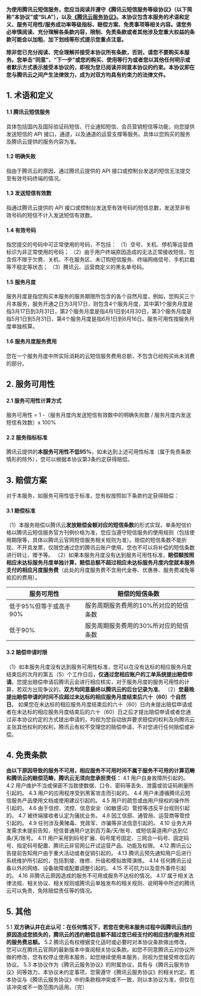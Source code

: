 **为使用腾讯云短信服务，您应当阅读并遵守《腾讯云短信服务等级协议》（以下简称“本协议”或“SLA”），以及[《腾讯云服务协议》](https://cloud.tencent.com/document/product/301/1967)。本协议包含本服务的术语和定义、服务可用性/服务成功率等级指标、赔偿方案、免责事项等相关内容。请您务必审慎阅读、充分理解各条款内容，限制、免责条款或者其他涉及您重大权益的条款可能会以加粗、加下划线等形式提示您重点注意。**

**除非您已充分阅读、完全理解并接受本协议所有条款，否则，请您不要购买本服务。您单击“同意”、“下一步”或您的购买、使用等行为或者您以其他任何明示或者默示方式表示接受本协议的，即视为您已阅读并同意本协议的约束。本协议即在您与腾讯云之间产生法律效力，成为对双方均具有约束力的法律文件。**

## 1. 术语和定义
#### 1.1 腾讯云短信服务
具体包括国内及国际验证码短信、行业通知短信、会员营销短信等功能，向您提供发送短信的 API 接口，通道，以及通道的运营支撑等服务。具体以您购买的服务及腾讯云提供的服务内容为准。
#### 1.2 明确失败
指由于腾讯云的原因，通过腾讯云提供的 API 接口或控制台发送的短信无法提交至有效号码终端的情况。
#### 1.3 发送短信有效数
指通过腾讯云提供的 API 接口或控制台发送至有效号码的短信总数，发送至非有效号码的短信不计入发送短信有效数。
#### 1.4 有效号码
指您提交的号码中可正常使用的号码，不包括：
（1）空号、关机、停机等运营商标识为非正常使用的号码；
（2）由于用户终端原因造成的无法正常接收短信，包含但不限于欠费、关机、不在服务区、未订购短信服务、终端网络信号、手机拦截等不稳定等状态；
（3）腾讯云、运营商定义的黑名单号码。
#### 1.5 服务月度
服务月度是指您购买本服务的服务期限所包含的各个自然月度，例如，您购买三个月本服务，服务开通之日为3月17日，则包含4个服务月度，其中第1个服务月度是指3月17日到3月31日，第2个服务月度是指4月1日到4月30日，第3个服务月度是指5月1日到5月31日，第4个服务月度是指6月1日到6月16日。服务可用性按服务月度单独核算。
#### 1.6 服务月度服务费用
您在一个服务月度中所实际消耗的云短信服务费用总额，不包含已经购买尚未消费的部分。

## 2. 服务可用性
#### 2.1 服务可用性计算方式
服务可用性 = 1 -（服务月度内发送短信有效数中的明确失败数 / 服务月度内发送短信有效数）x 100%
#### 2.2 服务指标标准
腾讯云提供的**本服务可用性不低95%**，如未达到上述可用性标准（属于免责条款情形的除外），您可以根据本协议第3条约定获得赔偿。

## 3. 赔偿方案
对于本服务，如服务可用性低于标准，您有权按照如下条款约定获得赔偿：
#### 3.1 赔偿标准
（1）本服务赔偿以腾讯云**发放赔偿金额对应的短信条数**的形式实现，单条短信价格以腾讯云短信服务官方刊例价格为准，您应当遵守短信服务的使用规则（包括使用期限等，具体以腾讯云官网短信服务相关规则为准）。赔偿的短信条数不能折现、不开具发票，仅限您通过您的腾讯云账户使用，您也不可以将补偿的短信条数进行转让、赠予等。
（2）如果本服务月度没有达到服务可用性标准，**赔偿额按照相应未达标服务月度单独计算，赔偿总额不超过相应未达标服务月度内您就本服务支付的相应月度服务费**（此处的月度服务费不含用代金券、优惠券、服务费减免等抵扣的费用）。

| 服务可用性          | 赔偿的短信条数              |
| -------------- | -------------------- |
| 低于95%但等于或高于90% | 服务周期服务费用的10%所对应的短信条数 |
| 低于90%          | 服务周期服务费用的30%所对应的短信条数 |

#### 3.2 赔偿申请时限
（1）如本服务月度没有达到服务可用性标准，您可以在没有达标的相应服务月度结束后的次月的第五（5）个工作日后，**仅通过您相应账户的工单系统提出赔偿申请**。您提出赔偿申请后腾讯云会进行相应核实，对于服务月度的服务可用性的计算，若双方出现争议的，**双方均同意最终以腾讯云的后台记录为准**。
（2）**您最晚提出赔偿申请的时间不应超过未达标的相应服务月度结束后六十（60）个自然日**。
如果您在未达标的相应服务月度结束后的六十（60）日内未提出赔偿申请或者在未达标的相应服务月度结束后的六十（60）日之后才提出赔偿申请或者您通过非本协议约定的方式提出申请的，均视为您自动放弃要求赔偿的权利及向腾讯云主张其他权利的权利，腾讯云有权不受理您的赔偿申请，不对您进行任何赔偿或补偿。

## 4. 免责条款
**由以下原因导致的服务不可用，相应服务不可用时间不属于服务不可用的计算范畴和腾讯云的赔偿范畴，腾讯云无须向您承担责任：**
4.1 用户自身故障所引起的。
4.2 用户维护不当或保密不当致使数据、口令、密码等丢失、泄露或验证码刷量所引起的。
4.3 用户的应用程序受到黑客攻击而引起的。
4.4 用户未遵循腾讯云短信服务产品使用文档或使用建议引起的。
4.5 用户的疏忽或由用户授权的操作所引起的。
4.6 由于信控、流控、信息安全（如敏感词）管控等违反平台规则引起的。
4.7 被终端接收者认定为骚扰业务。
4.8 因工信部、通管局、运营商等管控引起的。
4.9 任何涉及黄赌毒、党政军、诈骗等非法信息引起的。
4.10 业务大并发需求未提前告知，短信普通用户达到百万条/天/账号、或短信渠道用户达到亿条/天/账号。
4.11 用户采用到码号扩展、码号尾号固定、三网合一码号、固定码号、指定码号配置、腾讯云非官网公开试运营产品、功能及权限。
4.12 腾讯云公告提前告知用户由于重大活动或者促销引起的。
4.13 腾讯云预先通知用户后进行系统维护所引起的，包括割接、维修、升级和模拟故障演练。
4.14 任何腾讯云设备以外的网络、设备故障或配置调整引起的。
4.15 不可抗力以及意外事件引起的。
4.16 非腾讯云原因造成的服务不可用或服务不达标的情况。
4.17 属于相关法律法规、相关协议、相关规则或腾讯云单独发布的相关规则、说明等中所述的腾讯云可以免责、免除赔偿责任等的情况。

## 5. 其他
5.1 **双方确认并在此认可：在任何情况下，若您在使用本服务过程中因腾讯云违约原因造成您损失的，腾讯云的违约赔偿总额不超过您已经支付的相应违约服务对应的服务费总额。**
5.2 腾讯云有权根据变化适时或必要时对本协议条款做出修改，您可以在腾讯云官网的最新版本中查阅相关协议条款。如您不同意腾讯云对协议所做的修改，您有权停止使用本服务，如您继续使用本服务，则视为您接受修改后的协议。
5.3 本协议作为《腾讯云服务协议》的附属协议，具有与《腾讯云服务协议》同等效力，本协议未约定事项，您需遵守《腾讯云服务协议》的相关约定。若本协议与《腾讯云服务协议》中的条款相冲突或不一致，则以本协议为准，但仅在该冲突或不一致范围内适用。（完）

